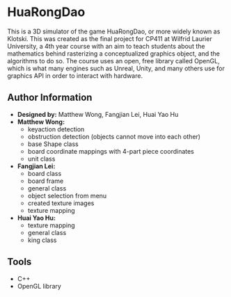 # HuaRongDao
This is a 3D simulator of the game HuaRongDao, or more widely known as Klotski. 
This was created as the final project for CP411 at Wilfrid Laurier University, a 4th year course with an aim to teach students about the mathematics behind rasterizing a conceptualized graphics object, and the algorithms to do so. The course uses an open, free library called OpenGL, which is what many engines such as Unreal, Unity, and many others use for graphics API in order to interact with hardware. 

## Author Information
- **Designed by:** Matthew Wong, Fangjian Lei, Huai Yao Hu
- **Matthew Wong:** 
  - keyaction detection
  - obstruction detection (objects cannot move into each other)
  - base Shape class 
  - board coordinate mappings with 4-part piece coordinates
  - unit class
- **Fangjian Lei:**
  - board class
  - board frame 
  - general class
  - object selection from menu
  - created texture images
  - texture mapping
- **Huai Yao Hu:**
  - texture mapping
  - general class
  - king class
  
## Tools
- C++
- OpenGL library
